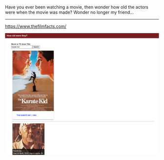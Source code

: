 Have you ever been watching a movie, then wonder how old the actors were when the movie was made? Wonder no longer my friend...

---

https://www.thefilmfacts.com/

![](https://github.com/Athena96/how-old-were-they/blob/main/img.png)
